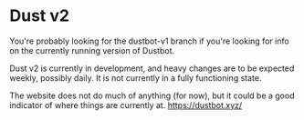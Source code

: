 # Dust v2

You're probably looking for the dustbot-v1 branch if you're looking for info on the currently running version of Dustbot.

Dust v2 is currently in development, and heavy changes are to be expected weekly, possibly daily. It is not currently in a fully functioning state.

The website does not do much of anything (for now), but it could be a good indicator of where things are currently at.
https://dustbot.xyz/
